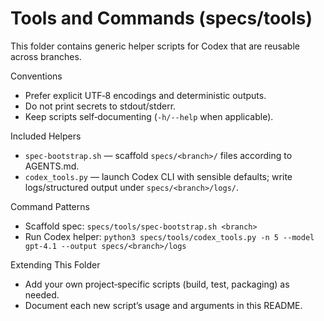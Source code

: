 # Tools and Commands (specs/tools)

This folder contains generic helper scripts for Codex that are reusable across branches.

Conventions
- Prefer explicit UTF‑8 encodings and deterministic outputs.
- Do not print secrets to stdout/stderr.
- Keep scripts self‑documenting (`-h/--help` when applicable).

Included Helpers
- `spec-bootstrap.sh` — scaffold `specs/<branch>/` files according to AGENTS.md.
- `codex_tools.py` — launch Codex CLI with sensible defaults; write logs/structured output under `specs/<branch>/logs/`.

Command Patterns
- Scaffold spec: `specs/tools/spec-bootstrap.sh <branch>`
- Run Codex helper: `python3 specs/tools/codex_tools.py -n 5 --model gpt-4.1 --output specs/<branch>/logs`

Extending This Folder
- Add your own project‑specific scripts (build, test, packaging) as needed.
- Document each new script’s usage and arguments in this README.
